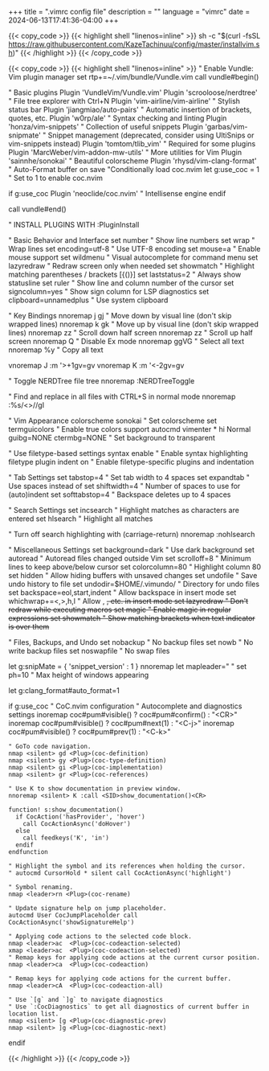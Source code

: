 +++
title = ".vimrc config file"
description = ""
language = "vimrc"
date = 2024-06-13T17:41:36-04:00
+++


{{< copy_code >}}
{{< highlight shell "linenos=inline" >}}
sh -c "$(curl -fsSL https://raw.githubusercontent.com/KazeTachinuu/config/master/installvim.sh)"
{{< /highlight >}}
{{< /copy_code >}}



{{< copy_code >}}
{{< highlight shell "linenos=inline" >}}
" Enable Vundle: Vim plugin manager
set rtp+=~/.vim/bundle/Vundle.vim
call vundle#begin()

" Basic plugins
Plugin 'VundleVim/Vundle.vim'
Plugin 'scrooloose/nerdtree'       " File tree explorer with Ctrl+N
Plugin 'vim-airline/vim-airline'   " Stylish status bar
Plugin 'jiangmiao/auto-pairs'      " Automatic insertion of brackets, quotes, etc.
Plugin 'w0rp/ale'                  " Syntax checking and linting
Plugin 'honza/vim-snippets'        " Collection of useful snippets
Plugin 'garbas/vim-snipmate'       " Snippet management (deprecated, consider using UltiSnips or vim-snippets instead)
Plugin 'tomtom/tlib_vim'           " Required for some plugins
Plugin 'MarcWeber/vim-addon-mw-utils' " More utilities for Vim
Plugin 'sainnhe/sonokai'           " Beautiful colorscheme
Plugin 'rhysd/vim-clang-format'    " Auto-Format buffer on save
"Conditionally load coc.nvim
let g:use_coc = 1 " Set to 1 to enable coc.nvim

if g:use_coc
    Plugin 'neoclide/coc.nvim' " Intellisense engine
endif

call vundle#end()

" INSTALL PLUGINS WITH :PluginInstall

" Basic Behavior and Interface
set number              " Show line numbers
set wrap                " Wrap lines
set encoding=utf-8      " Use UTF-8 encoding
set mouse=a             " Enable mouse support
set wildmenu            " Visual autocomplete for command menu
set lazyredraw          " Redraw screen only when needed
set showmatch           " Highlight matching parentheses / brackets [{()}]
set laststatus=2        " Always show statusline
set ruler               " Show line and column number of the cursor
set signcolumn=yes      " Show sign column for LSP diagnostics
set clipboard=unnamedplus  " Use system clipboard

" Key Bindings
nnoremap j gj           " Move down by visual line (don't skip wrapped lines)
nnoremap k gk           " Move up by visual line (don't skip wrapped lines)
nnoremap <C-d> <C-d>zz  " Scroll down half screen
nnoremap <C-u> <C-u>zz  " Scroll up half screen
nnoremap Q <nop>        " Disable Ex mode
nnoremap <C-a> ggVG     " Select all text
nnoremap <C-c> <cmd>%y<CR> " Copy all text

vnoremap J :m '>+1<CR>gv=gv
vnoremap K :m '<-2<CR>gv=gv

" Toggle NERDTree file tree
nnoremap <C-n> :NERDTreeToggle<CR>

" Find and replace in all files with CTRL+S in normal mode
nnoremap <C-s> :%s/\<<C-r><C-w>\>/<C-r><C-w>/gI<Left><Left><Left>

" Vim Appearance
colorscheme sonokai     " Set colorscheme
set termguicolors       " Enable true colors support
autocmd vimenter * hi Normal guibg=NONE ctermbg=NONE  " Set background to transparent

" Use filetype-based settings
syntax enable           " Enable syntax highlighting
filetype plugin indent on  " Enable filetype-specific plugins and indentation

" Tab Settings
set tabstop=4           " Set tab width to 4 spaces
set expandtab           " Use spaces instead of <TAB>
set shiftwidth=4        " Number of spaces to use for (auto)indent
set softtabstop=4       " Backspace deletes up to 4 spaces

" Search Settings
set incsearch           " Highlight matches as characters are entered
set hlsearch            " Highlight all matches

" Turn off search highlighting with <CR> (carriage-return)
nnoremap <CR> :nohlsearch<CR><CR>

" Miscellaneous Settings
set background=dark     " Use dark background
set autoread            " Autoread files changed outside Vim
set scrolloff=8         " Minimum lines to keep above/below cursor
set colorcolumn=80      " Highlight column 80
set hidden              " Allow hiding buffers with unsaved changes
set undofile            " Save undo history to file
set undodir=$HOME/.vimundo/  " Directory for undo files
set backspace=eol,start,indent  " Allow backspace in insert mode
set whichwrap+=<,>,h,l  " Allow <BS>, <Del>, etc. in insert mode
set lazyredraw          " Don't redraw while executing macros
set magic               " Enable magic in regular expressions
set showmatch           " Show matching brackets when text indicator is over them

" Files, Backups, and Undo
set nobackup            " No backup files
set nowb                " No write backup files
set noswapfile          " No swap files

let g:snipMate = { 'snippet_version' : 1 }
nnoremap <SPACE> <Nop>
let mapleader=" "
set ph=10               " Max height of windows appearing

let g:clang_format#auto_format=1

if g:use_coc
    " CoC.nvim configuration
    " Autocomplete and diagnostics settings
    inoremap <silent><expr> <CR> coc#pum#visible() ? coc#pum#confirm() : "\<CR>"
    inoremap <silent><expr> <C-j> coc#pum#visible() ? coc#pum#next(1) : "\<C-j>"
    inoremap <silent><expr> <C-k> coc#pum#visible() ? coc#pum#prev(1) : "\<C-k>"

    " GoTo code navigation.
    nmap <silent> gd <Plug>(coc-definition)
    nmap <silent> gy <Plug>(coc-type-definition)
    nmap <silent> gi <Plug>(coc-implementation)
    nmap <silent> gr <Plug>(coc-references)

    " Use K to show documentation in preview window.
    nnoremap <silent> K :call <SID>show_documentation()<CR>

    function! s:show_documentation()
      if CocAction('hasProvider', 'hover')
        call CocActionAsync('doHover')
      else
        call feedkeys('K', 'in')
      endif
    endfunction

    " Highlight the symbol and its references when holding the cursor.
    " autocmd CursorHold * silent call CocActionAsync('highlight')

    " Symbol renaming.
    nmap <leader>rn <Plug>(coc-rename)

    " Update signature help on jump placeholder.
    autocmd User CocJumpPlaceholder call CocActionAsync('showSignatureHelp')

    " Applying code actions to the selected code block.
    nmap <leader>ac  <Plug>(coc-codeaction-selected)
    xmap <leader>ac  <Plug>(coc-codeaction-selected)
    " Remap keys for applying code actions at the current cursor position.
    nmap <leader>ca  <Plug>(coc-codeaction)

    " Remap keys for applying code actions for the current buffer.
    nmap <leader>cA  <Plug>(coc-codeaction-all)

    " Use `[g` and `]g` to navigate diagnostics
    " Use `:CocDiagnostics` to get all diagnostics of current buffer in location list.
    nmap <silent> [g <Plug>(coc-diagnostic-prev)
    nmap <silent> ]g <Plug>(coc-diagnostic-next)
endif

{{< /highlight >}}
{{< /copy_code >}}
